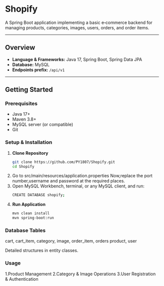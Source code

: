 # Shopify

A Spring Boot application implementing a basic e‑commerce backend for managing products, categories, images, users, orders, and order items. 

---

## Overview

- **Language & Frameworks:** Java 17, Spring Boot, Spring Data JPA
- **Database:** MySQL
- **Endpoints prefix:** `/api/v1`

---

## Getting Started

### Prerequisites

- Java 17+
- Maven 3.8+
- MySQL server (or compatible)
- Git

### Setup & Installation

1. **Clone Repository**
   ```bash
   git clone https://github.com/PY1807/Shopify.git
   cd Shopify

2. Go to src/main/resources/application.properties
    Now,replace the port number,username and password at the required places.
3. Open MySQL Workbench, terminal, or any MySQL client, and run:
    ```bash
    CREATE DATABASE shopify;
4. **Run Application**
   ```bash
   mvn clean install
   mvn spring-boot:run

### Database Tables
 cart,
 cart_item,
 category,
 image,
 order_item,
 orders product,
 user

 Detailed structures in entity classes.
### Usage
1.Product Management
2.Category & Image Operations
3.User Registration & Authentication
